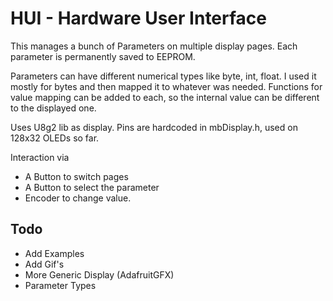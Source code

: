 # HUI - Hardware User Interface

This manages a bunch of Parameters on multiple display pages. Each parameter is permanently saved to EEPROM.

Parameters can have different numerical types like byte, int, float. I used it mostly for bytes and then mapped it to whatever was needed.
Functions for value mapping can be added to each, so the internal value can be different to the displayed one.

Uses U8g2 lib as display. Pins are hardcoded in mbDisplay.h, used on 128x32 OLEDs so far.

Interaction via
* A Button to switch pages
* A Button to select the parameter
* Encoder to change value.

## Todo

* Add Examples
* Add Gif's
* More Generic Display (AdafruitGFX)
* Parameter Types
